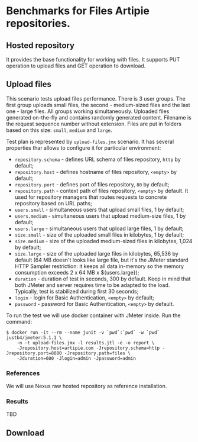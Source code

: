# Benchmarks for Files Artipie repositories.

## Hosted repository 

It provides the base functionality for working with files. It supports PUT operation to
upload files and GET operation to download.

## Upload files

This scenario tests upload files performance. There is 3 user groups. The first group
uploads small files, the second - medium-sized files and the last one - large files.
All groups working simultaneously. Uploaded files generated on-the-fly and contains
randomly generated content. Filename is the request sequence number without extension.
Files are put in folders based on this size: `small`, `medium` and `large`.

Test plan is represented by `upload-files.jmx` scenario. It has several properties 
thar allows to configure it for particular environment:

* `repository.schema` - defines URL schema of files repository, `http` by default; 
* `repository.host` - defines hostname of files repository, `<empty>` by default; 
* `repository.port` - defines port of files repository, `80` by default;
* `repository.path` - context path of files repository, `<empty>` by default. It used for 
repository managers that routes requests to concrete repository based on URL paths;
* `users.small` - simultaneous users that upload small files, 1 by default;
* `users.medium` - simultaneous users that upload medium-size files, 1 by default;
* `users.large` - simultaneous users that upload large files, 1 by default;
* `size.small` - size of the uploaded small files in kilobytes, 1 by default;
* `size.medium` - size of the uploaded medium-sized files in kilobytes, 1,024 by default;
* `size.large` - size of the uploaded large files in kilobytes, 65,536 by default (64 MB 
   doesn't looks like large file, but it's the JMeter standard HTTP Sampler restriction:
   it keeps all data in-memory so the memory consumption exceeds 2 x 64 MB x ${users.large});
* `duration` - duration of test in seconds, 300 by default. Keep in mind that both JMeter
  and server requires time to be adapted to the load. Typically, test is stabilized
  during first 30 seconds;
* `login` - login for Basic Authentication, `<empty>` by default;
* `password` - password for Basic Authentication, `<empty>` by default.

To run the test we will use docker container with JMeter inside. Run the command:
```shell script
$ docker run -it --rm --name junit -v `pwd`:`pwd` -w `pwd` justb4/jmeter:5.1.1 \
    -n -t upload-files.jmx -l results.jtl -e -o report \
    -Jrepository.host=artipie.com -Jrepository.schema=http -Jrepository.port=8080 -Jrepository.path=files \
    -Jduration=600 -Jlogin=admin -Jpassword=admin
```

### References

We will use Nexus raw hosted repository as reference installation.

### Results

TBD

## Download 
